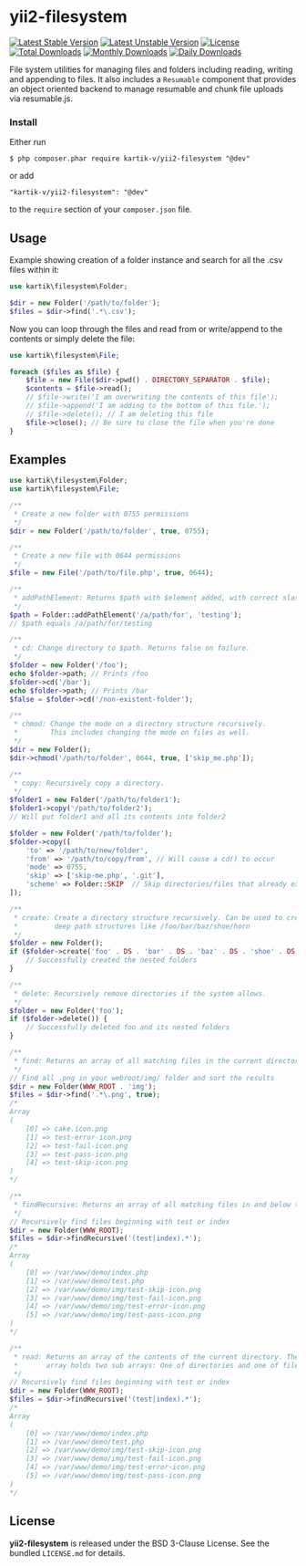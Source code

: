 yii2-filesystem
===============

[![Latest Stable Version](https://poser.pugx.org/kartik-v/yii2-filesystem/v/stable)](https://packagist.org/packages/kartik-v/yii2-filesystem)
[![Latest Unstable Version](https://poser.pugx.org/kartik-v/yii2-filesystem/v/unstable)](https://packagist.org/packages/kartik-v/yii2-filesystem)
[![License](https://poser.pugx.org/kartik-v/yii2-filesystem/license)](https://packagist.org/packages/kartik-v/yii2-filesystem)
[![Total Downloads](https://poser.pugx.org/kartik-v/yii2-filesystem/downloads)](https://packagist.org/packages/kartik-v/yii2-filesystem)
[![Monthly Downloads](https://poser.pugx.org/kartik-v/yii2-filesystem/d/monthly)](https://packagist.org/packages/kartik-v/yii2-filesystem)
[![Daily Downloads](https://poser.pugx.org/kartik-v/yii2-filesystem/d/daily)](https://packagist.org/packages/kartik-v/yii2-filesystem)

File system utilities for managing files and folders including reading, writing and appending to files. It also includes a `Resumable` component
that provides an object oriented backend to manage resumable and chunk file uploads via resumable.js.

### Install

Either run

```
$ php composer.phar require kartik-v/yii2-filesystem "@dev"
```

or add

```
"kartik-v/yii2-filesystem": "@dev"
```

to the ```require``` section of your `composer.json` file.

## Usage

Example showing creation of a folder instance and search for all the .csv files within it:

```php
use kartik\filesystem\Folder;

$dir = new Folder('/path/to/folder');
$files = $dir->find('.*\.csv');
```

Now you can loop through the files and read from or write/append to the contents or simply delete the file:

```php
use kartik\filesystem\File;

foreach ($files as $file) {
    $file = new File($dir->pwd() . DIRECTORY_SEPARATOR . $file);
    $contents = $file->read();
    // $file->write('I am overwriting the contents of this file');
    // $file->append('I am adding to the bottom of this file.');
    // $file->delete(); // I am deleting this file
    $file->close(); // Be sure to close the file when you're done
}
```

## Examples

```php
use kartik\filesystem\Folder;
use kartik\filesystem\File;

/**
 * Create a new folder with 0755 permissions
 */
$dir = new Folder('/path/to/folder', true, 0755);

/**
 * Create a new file with 0644 permissions
 */
$file = new File('/path/to/file.php', true, 0644);

/**
 * addPathElement: Returns $path with $element added, with correct slash in-between.
 */
$path = Folder::addPathElement('/a/path/for', 'testing');
// $path equals /a/path/for/testing

/**
 * cd: Change directory to $path. Returns false on failure.
 */
$folder = new Folder('/foo');
echo $folder->path; // Prints /foo
$folder->cd('/bar');
echo $folder->path; // Prints /bar
$false = $folder->cd('/non-existent-folder');

/**
 * chmod: Change the mode on a directory structure recursively. 
 *        This includes changing the mode on files as well.
 */
$dir = new Folder();
$dir->chmod('/path/to/folder', 0644, true, ['skip_me.php']);

/**
 * copy: Recursively copy a directory.
 */
$folder1 = new Folder('/path/to/folder1');
$folder1->copy('/path/to/folder2');
// Will put folder1 and all its contents into folder2

$folder = new Folder('/path/to/folder');
$folder->copy([
    'to' => '/path/to/new/folder',
    'from' => '/path/to/copy/from', // Will cause a cd() to occur
    'mode' => 0755,
    'skip' => ['skip-me.php', '.git'],
    'scheme' => Folder::SKIP  // Skip directories/files that already exist.
]);

/**
 * create: Create a directory structure recursively. Can be used to create 
 *         deep path structures like /foo/bar/baz/shoe/horn
 */
$folder = new Folder();
if ($folder->create('foo' . DS . 'bar' . DS . 'baz' . DS . 'shoe' . DS . 'horn')) {
    // Successfully created the nested folders
}

/**
 * delete: Recursively remove directories if the system allows.
 */
$folder = new Folder('foo');
if ($folder->delete()) {
    // Successfully deleted foo and its nested folders
}

/**
 * find: Returns an array of all matching files in the current directory.
 */
// Find all .png in your webroot/img/ folder and sort the results
$dir = new Folder(WWW_ROOT . 'img');
$files = $dir->find('.*\.png', true);
/*
Array
(
    [0] => cake.icon.png
    [1] => test-error-icon.png
    [2] => test-fail-icon.png
    [3] => test-pass-icon.png
    [4] => test-skip-icon.png
)
*/

/**
 * findRecursive: Returns an array of all matching files in and below the current directory.
 */
// Recursively find files beginning with test or index
$dir = new Folder(WWW_ROOT);
$files = $dir->findRecursive('(test|index).*');
/*
Array
(
    [0] => /var/www/demo/index.php
    [1] => /var/www/demo/test.php
    [2] => /var/www/demo/img/test-skip-icon.png
    [3] => /var/www/demo/img/test-fail-icon.png
    [4] => /var/www/demo/img/test-error-icon.png
    [5] => /var/www/demo/img/test-pass-icon.png
)
*/

/**
 * read: Returns an array of the contents of the current directory. The returned
 *       array holds two sub arrays: One of directories and one of files.
 */
// Recursively find files beginning with test or index
$dir = new Folder(WWW_ROOT);
$files = $dir->findRecursive('(test|index).*');
/*
Array
(
    [0] => /var/www/demo/index.php
    [1] => /var/www/demo/test.php
    [2] => /var/www/demo/img/test-skip-icon.png
    [3] => /var/www/demo/img/test-fail-icon.png
    [4] => /var/www/demo/img/test-error-icon.png
    [5] => /var/www/demo/img/test-pass-icon.png
)
*/
```

## License

**yii2-filesystem** is released under the BSD 3-Clause License. See the bundled `LICENSE.md` for details.